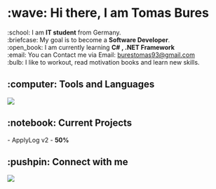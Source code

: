 <h1>:wave: Hi there, I am Tomas Bures </h1>
:school: I am <b>IT student</b> from Germany.<br />
:briefcase: My goal is to become a <b>Software Developer</b>.<br />
:open_book: I am currently learning <b>C# , .NET Framework</b><br />
:email: You can Contact me via Email: <a href="mailto:burestomas93@gmail.com">burestomas93@gmail.com</a><br />
:bulb:  I like to workout, read motivation books and learn new skills.
<br />
<h2>:computer: Tools and Languages</h2>
 <a href="https://skillicons.dev">
    <img src="https://skillicons.dev/icons?i=cs,dotnet,html,css,js,mysql,sqlite,docker,azure,github,visualstudio,vscode,postman,linux" />
  </a>
<br/>
<h2>:notebook: Current Projects</h2>
- ApplyLog v2 - <b>50%</b>
<br />
<h2>:pushpin: Connect with me</h2>
<a href="https://www.linkedin.com/in/tomas-bures-11b836338">
    <img src="https://skillicons.dev/icons?i=linkedin" />
</a>
<br />

